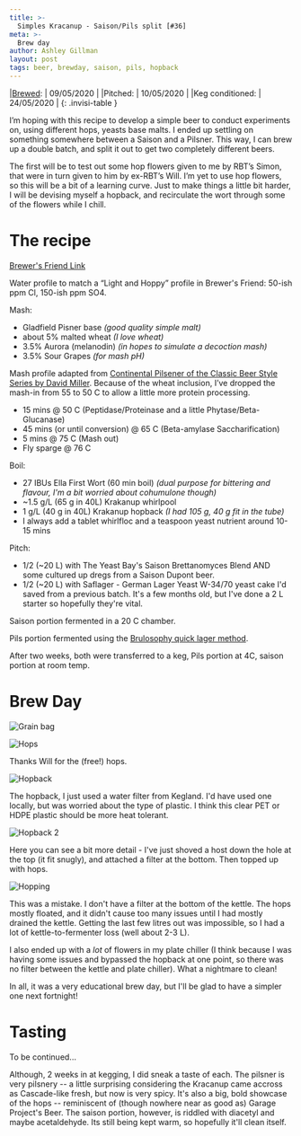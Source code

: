 ```yaml
---
title: >-
  Simples Kracanup - Saison/Pils split [#36]
meta: >-
  Brew day
author: Ashley Gillman
layout: post
tags: beer, brewday, saison, pils, hopback
---
```


|[Brewed](#brew-day):      | 09/05/2020 |
|Pitched:                  | 10/05/2020 |
|Keg conditioned:          | 24/05/2020 |
{: .invisi-table }

I’m hoping with this recipe to develop a simple beer to conduct experiments on, using different hops, yeasts base malts. I ended up settling on something somewhere between a Saison and a Pilsner. This way, I can brew up a double batch, and split it out to get two completely different beers.

The first will be to test out some hop flowers given to me by RBT’s Simon, that were in turn given to him by ex-RBT’s Will. I’m yet to use hop flowers, so this will be a bit of a learning curve. Just to make things a little bit harder, I will be devising myself a hopback, and recirculate the wort through some of the flowers while I chill.

# The recipe
[Brewer's Friend Link](https://www.brewersfriend.com/homebrew/recipe/view/990755/simples-krakanup-saison-pils/336328)

Water profile to match a “Light and Hoppy” profile in Brewer's Friend: 50-ish ppm Cl, 150-ish ppm SO4.

Mash:
- Gladfield Pisner base *(good quality simple malt)*
- about 5% malted wheat *(I love wheat)*
- 3.5% Aurora (melanodin) *(in hopes to simulate a decoction mash)*
- 3.5% Sour Grapes *(for mash pH)*


Mash profile adapted from [Continental Pilsener of the Classic Beer Style Series by David Miller](https://www.goodreads.com/book/show/1160686.Continental_Pilsener). Because of the wheat inclusion, I’ve dropped the mash-in from 55 to 50 C to allow a little more protein processing.
- 15 mins @ 50 C (Peptidase/Proteinase and a little Phytase/Beta-Glucanase)
- 45 mins (or until conversion) @ 65 C (Beta-amylase Saccharification)
- 5 mins @ 75 C (Mash out)
- Fly sparge @ 76 C

Boil:
- 27 IBUs Ella First Wort (60 min boil) *(dual purpose for bittering and flavour, I'm a bit worried about cohumulone though)*
- ~1.5 g/L (65 g in 40L) Krakanup whirlpool
- 1 g/L (40 g in 40L) Krakanup hopback *(I had 105 g, 40 g fit in the tube)*
- I always add a tablet whirlfloc and a teaspoon yeast nutrient around 10-15 mins

Pitch:
- 1/2 (~20 L) with The Yeast Bay's Saison Brettanomyces Blend AND some cultured up dregs from a Saison Dupont beer.
- 1/2 (~20 L) with Saflager - German Lager Yeast W-34/70 yeast cake I'd saved from a previous batch. It's a few months old, but I've done a 2 L starter so hopefully they're vital.

Saison portion fermented in a 20 C chamber.

Pils portion fermented using the [Brulosophy quick lager method](http://brulosophy.com/methods/lager-method/).

After two weeks, both were transferred to a keg, Pils portion at 4C, saison portion at room temp.

# Brew Day

![Grain bag](/assets/kracanup/grain.jpg)

![Hops](/assets/kracanup/hops.jpg)

Thanks Will for the (free!) hops.

![Hopback](/assets/kracanup/hopback.jpg)

The hopback, I just used a water filter from Kegland. I'd have used one locally, but was worried about the type of plastic. I think this clear PET or HDPE plastic should be more heat tolerant.

![Hopback 2](/assets/kracanup/hopback-detail.jpg)

Here you can see a bit more detail - I've just shoved a host down the hole at the top (it fit snugly), and attached a filter at the bottom. Then topped up with hops.

![Hopping](/assets/kracanup/hopping.jpg)

This was a mistake. I don't have a filter at the bottom of the kettle. The hops mostly floated, and it didn't cause too many issues until I had mostly drained the kettle. Getting the last few litres out was impossible, so I had a lot of kettle-to-fermenter loss (well about 2-3 L).

I also ended up with a _lot_ of flowers in my plate chiller (I think because I was having some issues and bypassed the hopback at one point, so there was no filter between the kettle and plate chiller). What a nightmare to clean!

In all, it was a very educational brew day, but I'll be glad to have a simpler one next fortnight!

# Tasting
To be continued...

Although, 2 weeks in at kegging, I did sneak a taste of each.
The pilsner is very pilsnery -- a little surprising considering the Kracanup came accross as Cascade-like fresh, but now is very spicy.
It's also a big, bold showcase of the hops -- reminiscent of (though nowhere near as good as) Garage Project's Beer.
The saison portion, however, is riddled with diacetyl and maybe acetaldehyde. Its still being kept warm, so hopefully it'll clean itself.